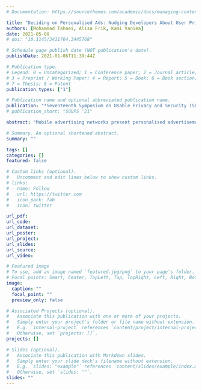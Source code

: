 ```yaml
---
# Documentation: https://sourcethemes.com/academic/docs/managing-content/

title: "Deciding on Personalised Ads: Nudging Developers About User Privacy"
authors: [Mohammad Tahaei, Alisa Frik, Kami Vaniea]
date: 2021-05-08
# doi: "10.1145/3411764.3445768"

# Schedule page publish date (NOT publication's date).
publishDate: 2021-01-06T11:39:44Z

# Publication type.
# Legend: 0 = Uncategorized; 1 = Conference paper; 2 = Journal article;
# 3 = Preprint / Working Paper; 4 = Report; 5 = Book; 6 = Book section;
# 7 = Thesis; 8 = Patent
publication_types: ["1"]

# Publication name and optional abbreviated publication name.
publication: "*Seventeenth Symposium on Usable Privacy and Security (SOUPS '21)*"
# publication_short: "SOUPS '21"

abstract: "Mobile advertising networks present personalised advertisements to developers as a way to increase revenue, these typesof ads use data about users to select potentially more relevantcontent, but the choice framing also impacts developers’ deci-sions which in turn impacts their users’ privacy. Currently, adnetworks provide choices in developer-facing dashboards thatcontrol the types of information collected by the ad networkas well as how users will be asked for consent. Framing andnudging have been shown to impact users’ choices about privacy, we anticipate that they have a similar impact on choicesmade by developers. We conducted a survey-based onlineexperiment with 400 participants with experience in mobileapp development. Across six conditions, we varied the choiceframing of options around ad personalisation. Participants inthe condition where privacy consequences of ads personali-sation are highlighted in the options are significantly (11.06 times) more likely to choose non-personalised ads comparedto participants in the Control condition with no informationabout privacy. Participants’ choices of an ad type are driven byimpact on revenue, user privacy, and relevance to users. Ourfindings suggest that developers are impacted by interfacesand need transparent options."

# Summary. An optional shortened abstract.
summary: ""

tags: []
categories: []
featured: false

# Custom links (optional).
#   Uncomment and edit lines below to show custom links.
# links:
# - name: Follow
#   url: https://twitter.com
#   icon_pack: fab
#   icon: twitter

url_pdf:
url_code:
url_dataset:
url_poster:
url_project:
url_slides:
url_source:
url_video:

# Featured image
# To use, add an image named `featured.jpg/png` to your page's folder. 
# Focal points: Smart, Center, TopLeft, Top, TopRight, Left, Right, BottomLeft, Bottom, BottomRight.
image:
  caption: ""
  focal_point: ""
  preview_only: false

# Associated Projects (optional).
#   Associate this publication with one or more of your projects.
#   Simply enter your project's folder or file name without extension.
#   E.g. `internal-project` references `content/project/internal-project/index.md`.
#   Otherwise, set `projects: []`.
projects: []

# Slides (optional).
#   Associate this publication with Markdown slides.
#   Simply enter your slide deck's filename without extension.
#   E.g. `slides: "example"` references `content/slides/example/index.md`.
#   Otherwise, set `slides: ""`.
slides: ""
---
```

